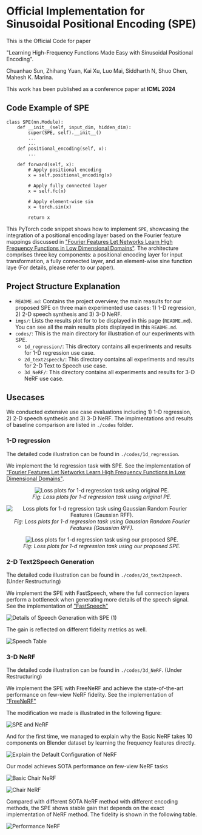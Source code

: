 # Official Implementation for Sinusoidal Positional Encoding (SPE)

This is the Official Code for paper 

"Learning High-Frequency Functions Made Easy with Sinusoidal Positional Encoding". 

Chuanhao Sun, Zhihang Yuan, Kai Xu, Luo Mai, Siddharth N, Shuo Chen, Mahesh K. Marina.

This work has been published as a conference paper at **ICML 2024**

## Code Example of SPE

```
class SPE(nn.Module):
    def __init__(self, input_dim, hidden_dim):
        super(SPE, self).__init__()
        ...
        ...
    def positional_encoding(self, x):
        ...

    def forward(self, x):
        # Apply positional encoding
        x = self.positional_encoding(x)

        # Apply fully connected layer
        x = self.fc(x)

        # Apply element-wise sin
        x = torch.sin(x)
        
        return x
```

This PyTorch code snippet shows how to implement `SPE`, showcasing the integration of a positional encoding layer based on the Fourier feature mappings discussed in ["Fourier Features Let Networks Learn High Frequency Functions in Low Dimensional Domains"](https://github.com/tancik/fourier-feature-networks/tree/master). The architecture comprises three key components: a positional encoding layer for input transformation, a fully connected layer, and an element-wise sine function laye (For details, please refer to our paper).

## Project Structure Explanation

- `README.md`: Contains the project overview, the main reasults for our proposed SPE on three main experimented use cases: 1) 1-D regression, 2) 2-D speech synthesis and 3) 3-D NeRF.
- `imgs/`: Lists the results plot for to be displayed in this page (`README.md`). You can see all the main results plots displayed in this `README.md`.
- `codes/`: This is the main directory for illustration of our experiments with SPE.
  - `1d_regression/`: This directory contains all experiments and results for 1-D regression use case.
  - `2d_text2speech/`: This directory contains all experiments and results for 2-D Text to Speech use case.
  - `3d_NeRF/`: This directory contains all experiments and results for 3-D NeRF use case.

## Usecases

We conducted extensive use case evaluations including 1) 1-D regression, 2) 2-D speech synthesis and 3) 3-D NeRF.
The implmentations and results of baseline comparison are listed in `./codes` folder.

### 1-D regression

The detailed code illustration can be found in `./codes/1d_regression`.

We implement the 1d regression task with SPE. See the implementation of ["Fourier Features Let Networks Learn High Frequency Functions in Low Dimensional Domains"](https://github.com/tancik/fourier-feature-networks/tree/master).

<p align="center">
  <img src="./codes/1d_regression/1d_loss_original.png" alt="Loss plots for 1-d regression task using original PE.">
  <br>
  <em>Fig: Loss plots for 1-d regression task using original PE.</em>
</p>

<p align="center">
  <img src="./codes/1d_regression/1d_loss_grff.png" alt="Loss plots for 1-d regression task using Gaussian Random Fourier Features (Gaussian RFF).">
  <br>
  <em>Fig: Loss plots for 1-d regression task using Gaussian Random Fourier Features (Gaussian RFF).</em>
</p>

<p align="center">
  <img src="./codes/1d_regression/1d_loss_ours.png" alt="Loss plots for 1-d regression task using our proposed SPE.">
  <br>
  <em>Fig: Loss plots for 1-d regression task using our proposed SPE.</em>
</p>

### 2-D Text2Speech Generation 

The detailed code illustration can be found in `./codes/2d_text2speech`.
(Under Restructuring)

We implement the SPE with FastSpeech, where the full connection layers perform a bottleneck when generating more details of the speech signal. See the implementation of ["FastSpeech"](https://github.com/xcmyz/FastSpeech)

![Details of Speech Generation with SPE (1)](imgs/details3.png)

The gain is reflected on different fidelity metrics as well.


![Speech Table](imgs/speech.png)


### 3-D NeRF

The detailed code illustration can be found in `./codes/3d_NeRF`.
(Under Restructuring)

We implement the SPE with FreeNeRF and achieve the state-of-the-art performance on few-view NeRF fidelity. See the implementation of ["FreeNeRF"](https://github.com/Jiawei-Yang/FreeNeRF)

The modification we made is illustrated in the following figure:

![SPE and NeRF](imgs/spenerf.png)

And for the first time, we managed to explain why the Basic NeRF takes 10 components on Blender dataset by learning the frequency features directly.

![Explain the Default Configuration of NeRF](imgs/hist.png)

Our model achieves SOTA performance on few-view NeRF tasks

![Basic Chair NeRF](imgs/chair3.png)

![Chair NeRF](imgs/chair2.png)

Compared with different SOTA NeRF method with different encoding methods, the SPE shows stable gain that depends on the exact implementation of NeRF method. The fidelity is shown in the following table.

![Performance NeRF](imgs/nerf.png)
